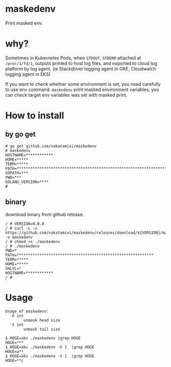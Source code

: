 # maskedenv

Print masked env.

# why?

Sometimes in Kubernetes Pods, when `STDOUT`, `STDERR` attached at `/proc/1/fd/1`,
outputs printed to host log files, and exported to cloud log platform by log agent.
(ie Stackdriver logging agent in GKE, Cloudwatch logging agent in EKS)

If you want to check whether some environment is set,
you need carefully to use env command.
`maskedenv` print masked environment variables, you can check target env variables was set with masked print.

# How to install
## by go get
```
# go get github.com/nakatamixi/maskedenv
# maskedenv
HOSTNAME=************
HOME=*****
TERM=*****
PATH=**************************************************************************************
GOPATH=***
PWD=***
GOLANG_VERSION=****
#
```
## binary
download binary from github release.
```
/ # VERSION=0.0.0
/ # curl -L -s https://github.com/nakatamixi/maskedenv/releases/download/${VERSION}/maskedenv_linux_arm64 -o maskedenv
/ # chmod +x ./maskedenv
/ # ./maskedenv
PWD=*
PATH=************************************************************
TERM=*****
HOME=*****
SHLVL=*
HOSTNAME=************
/ #
```

# Usage
```
Usage of maskedenv:
  -h int
    	unmask head size
  -t int
    	unmask tail size
```
```
$ HOGE=abc ./maskedenv |grep HOGE
HOGE=***
$ HOGE=abc ./maskedenv -h 1  |grep HOGE
HOGE=a**
$ HOGE=abc ./maskedenv -t 1  |grep HOGE
HOGE=**c
```
